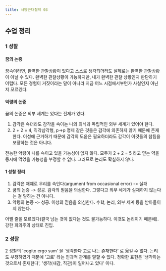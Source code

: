 ```yaml
---
title: 서양근대철학 03
---
```


## 수업 정리

### 1 성찰

#### 꿈의 논증

꿈속이라면, 완벽한 관찰상황이 있다고 스스로 생각되더라도 실제로는 완벽한 관찰상황이 아닐 수 있다.
완벽한 관찰상황이 가능하지만, 내가 완벽한 관찰 상황인지 판단하기 어렵다.
모든 경험이 거짓이라는 말이 아니라 지금 어느 시점에서부턴가 사실인지 아닌지 모르겠다.

#### 악령의 논증

꿈의 논증은 외부 세계는 있다는 전제가 있다.
1) 감각은 속더라도 감각을 속이는 나의 의식과 독립적인 외부 세계가 있어야 한다.
2) 2 + 2 = 4, 직각삼각형, p->p 명제 같은 것들은 감각에 의존하지 않기 때문에 존재한다. 이성에 근거하기 때문에 감각의 도움은 필요하더라도 감각이 이것들의 참됨을 보장하는 것은 아니다.

전능한 악령이 나를 속이고 있을 가능성이 없지 않다.
모두가 2 + 2 = 5 라고 믿는 약을 동시에 먹었을 가능성을 부정할 수 없다.
그러므로 논리도 확실하지 않다.

#### 1 성찰 정리

1) 감각은 때떄로 우리를 속인다(argument from occasional error) -> 실패
2) 꿈의 논증 -> 성공. 감각의 믿음을 의심한다. 그렇다고 외부 세계가 실재하지 않는다는 걸 말하는 건 아니다.
3) 악령의 논증 -> 성공. 이성의 믿음을 의심한다. 수학, 논리, 외부 세계 등을 받아들이지 않는다.

어쩔 줄을 모르겠다(결국 남는 것이 없다는 것도 불가능하다. 이것도 논리이기 때문에). 강한 회의주의 상태로 진입.

### 2 성찰

2 성찰의 'cogito ergo sum' 을 '생각한다 고로 나는 존재한다' 로 옮길 수 없다.
논리도 부정하였기 때문에 '고로' 라는 인과적 관계를 말할 수 없다.
정확한 표현은 '생각하는 것으로서 존재한다', '생각(내감, 직관)이 일어나고 있다' 이다.
